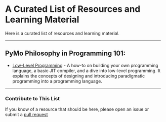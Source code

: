# A Curated List of Resources and Learning Material
Here is a curated list of resources and learning material.

---
## PyMo Philosophy in Programming 101:
- [Low-Level Programming](https://llvm.org/docs/tutorial/MyFirstLanguageFrontend/index.html) -
A how-to on building your own programming language, a basic JIT compiler, and a dive into low-level
programming. It explains the concepts of designing and introducing paradigmatic programming into 
a programming language.

---
### Contribute to This List
If you know of a resource that should be here, please open an issue or submit a 
[pull request](https://github.com/rcghpge/pymo/pulls)